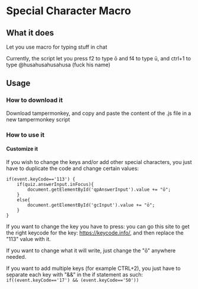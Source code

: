 # Special Character Macro

## What it does
Let you use macro for typing stuff in chat

Currently, the script let you press f2 to type ō and f4 to type ū, and ctrl+1 to type @husahusahusahusa (fuck his name)

## Usage
### How to download it
Download tampermonkey, and copy and paste the content of the .js file in a new tampermonkey script

### How to use it
#### Customize it
If you wish to change the keys and/or add other special characters, you just have to duplicate the code and change certain values:

```
if(event.keyCode=='113') {
    if(quiz.answerInput.inFocus){
        document.getElementById('qpAnswerInput').value += "ō";
    }
    else{
        document.getElementById('gcInput').value += "ō";
    }
}
```
If you want to change the key you have to press: you can go this site to get the right keycode for the key: https://keycode.info/, and then replace the "113" value with it.

If you want to change what it will write, just change the "ō" anywhere needed.

If you want to add multiple keys (for example CTRL+2), you just have to separate each key with "&&" in the if statement as such:
`if((event.keyCode=='17') && (event.keyCode=='50'))`
